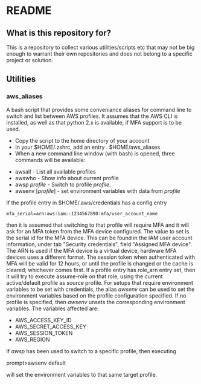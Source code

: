# README #

## What is this repository for? ##

This is a repository to collect various utilities/scripts etc that may not be big enough to warrant their own
repositories and does not belong to a specific project or solution.

## Utilities ##

### aws_aliases ###

A bash script that provides some conveniance aliases for command line to switch and list between AWS profiles.
It assumes that the AWS CLI is installed, as well as that python 2.x is available, if MFA support is to be used.

* Copy the script to the home directory of your account
* In your $HOME/.zshrc, add an entry
  . $HOME/aws_aliases
* When a new command line window (with bash) is opened, three commands will be available:

- awsall  			- List all available profiles
- awswho  			- Show info about current profile
- awsp _profile_	- Switch to profile _profile_. 
- awsenv [_profile_] - set environment variables with data from _profile_

If the profile entry in $HOME/.aws/credentials has a config entry

	mfa_serial=arn:aws:iam::1234567890:mfa/user_account_name

then it is assumed that switching to that profile will require MFA and it will ask for an MFA token from
the MFA device configured. The value to set is the serial id for the MFA device. This can be found in the
IAM user account information, under tab "Security credentials", field "Assigned MFA device".
The ARN is used if the MFA device is a virtual device, hardware MFA devices uses a different format.
The session token when authenticated with MFA will be valid for 12 hours, or until the profile is changed
or the cache is cleared; whichever comes first.
If a profile entry has role_arn entry set, then it will try to execute assume-role on that role, using the current active/default profile as source profile. 
For setups that require environment variables to be set with credentials, the 
alias *awsenv* can be used to set the environment variables based on the profile 
configuration specified. If no profile is specified, then *awsenv* unsets the corresponding environment variables. The variables affected are:
 - AWS_ACCESS_KEY_ID
 - AWS_SECRET_ACCESS_KEY
 - AWS_SESSION_TOKEN
 - AWS_REGION

If *awsp* has been used to switch to a specific profile, then executing

  prompt>awsenv default

will set the environment variables to that same target profile.

